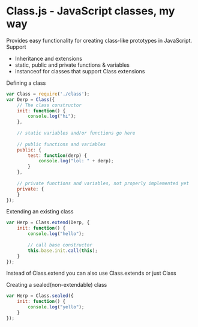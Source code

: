 # Class.js - JavaScript classes, my way
Provides easy functionality for creating class-like prototypes in JavaScript.
Support
- Inheritance and extensions
- static, public and private functions & variables
- instanceof for classes that support Class extensions


Defining a class
```javascript
var Class = require('./class');
var Derp = Class({
	// The class constructor
	init: function() {
		console.log("hi");
	},
	
	// static variables and/or functions go here
	
	// public functions and variables
	public: {
		test: function(derp) {
			console.log("lol: " + derp);
		}
	},
	
	// private functions and variables, not properly implemented yet
	private: {
	}
});
```

Extending an existing class
```javascript
var Herp = Class.extend(Derp, {
	init: function() {
		console.log("hello");
		
		// call base constructor
		this.base.init.call(this);
	}
});
```
Instead of Class.extend you can also use Class.extends or just Class


Creating a sealed(non-extendable) class
```javascript
var Herp = Class.sealed({
	init: function() {
		console.log("yello");
	}
});
```